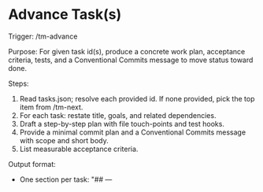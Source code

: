 # Advance Task(s)

Trigger: /tm-advance

Purpose: For given task id(s), produce a concrete work plan, acceptance criteria, tests, and a Conventional Commits message to move status toward done.

Steps:

1. Read tasks.json; resolve each provided id. If none provided, pick the top item from /tm-next.
2. For each task: restate title, goals, and related dependencies.
3. Draft a step-by-step plan with file touch-points and test hooks.
4. Provide a minimal commit plan and a Conventional Commits message with scope and short body.
5. List measurable acceptance criteria.

Output format:

- One section per task: "## <id> — <title>"
- Subsections: Plan, Files, Tests, Acceptance, Commit Message (fenced), Risks.

Examples:

- Input: /tm-advance TM-42 TM-43
- Output: structured sections with a commit message like `feat(parser): implement rule X`.

Notes:

- Do not mutate tasks.json. Emit proposed changes only.
